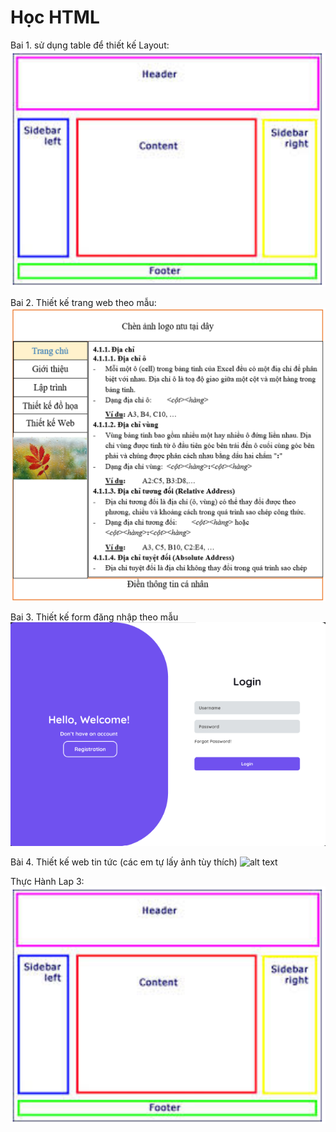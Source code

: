 # Học HTML

Bai 1. sử dụng table để thiết kế Layout:
![alt text](image.png)

Bai 2. Thiết kế trang web theo mẫu:
![alt text](image-2.png)

Bai 3. Thiết kế form đăng nhập theo mẫu
![alt text](image-3.png)

Bài 4. Thiết kế web tin tức (các em tự lấy ảnh tùy thích)
![alt text](image-5.png)

Thực Hành Lap 3: ![alt text](image.png)
